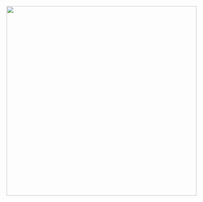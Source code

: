 <p align="center">
  <img src="http://www.jorgehernandezramirez.com/wp-content/uploads/2017/07/cucumber.png" width="500">
</p>


